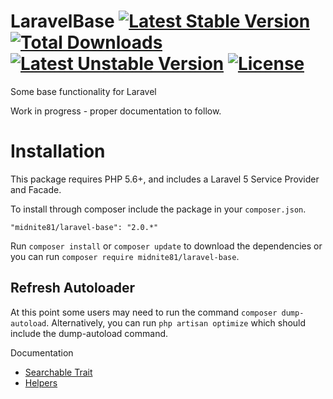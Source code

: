 # LaravelBase [![Latest Stable Version](https://poser.pugx.org/midnite81/laravel-base/version)](https://packagist.org/packages/midnite81/laravel-base) [![Total Downloads](https://poser.pugx.org/midnite81/laravel-base/downloads)](https://packagist.org/packages/midnite81/laravel-base) [![Latest Unstable Version](https://poser.pugx.org/midnite81/laravel-base/v/unstable)](https://packagist.org/packages/midnite81/laravel-base) [![License](https://poser.pugx.org/midnite81/laravel-base/license.svg)](https://packagist.org/packages/midnite81/laravel-base)
Some base functionality for Laravel

Work in progress - proper documentation to follow.

# Installation

This package requires PHP 5.6+, and includes a Laravel 5 Service Provider and Facade.

To install through composer include the package in your `composer.json`.

    "midnite81/laravel-base": "2.0.*"

Run `composer install` or `composer update` to download the dependencies or you can run `composer require midnite81/laravel-base`.

## Refresh Autoloader

At this point some users may need to run the command `composer dump-autoload`. Alternatively, you can run `php artisan optimize`
which should include the dump-autoload command.

Documentation 

- [Searchable Trait](docs/searchable.md)   
- [Helpers](docs/helpers.md)